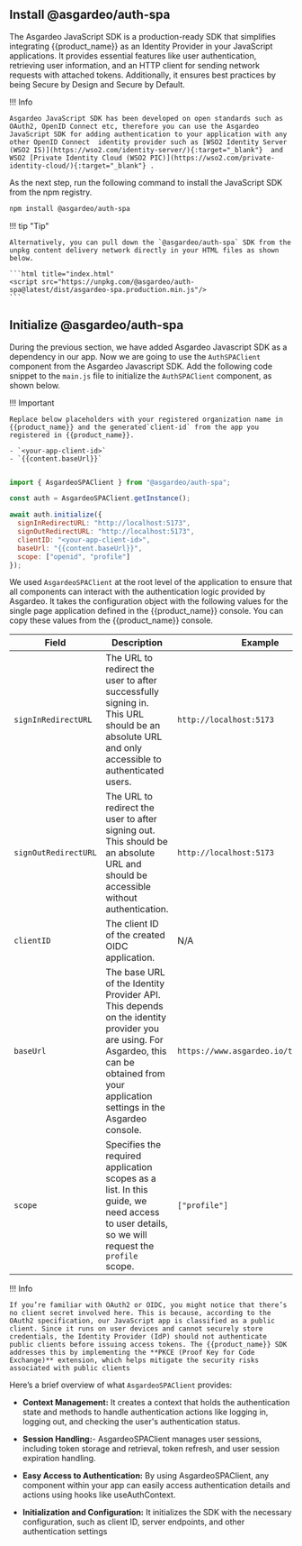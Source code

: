 

## Install @asgardeo/auth-spa

The Asgardeo JavaScript SDK is a production-ready SDK that simplifies integrating {{product_name}} as an Identity Provider in your JavaScript applications. It provides essential features like user authentication, retrieving user information, and an HTTP client for sending network requests with attached tokens. Additionally, it ensures best practices by being Secure by Design and Secure by Default.

!!! Info

    Asgardeo JavaScript SDK has been developed on open standards such as OAuth2, OpenID Connect etc, therefore you can use the Asgardeo JavaScript SDK for adding authentication to your application with any other OpenID Connect  identity provider such as [WSO2 Identity Server (WSO2 IS)](https://wso2.com/identity-server/){:target="_blank"}  and WSO2 [Private Identity Cloud (WSO2 PIC)](https://wso2.com/private-identity-cloud/){:target="_blank"} .

As the next step, run the following command to install the JavaScript SDK from the npm registry.

```bash
npm install @asgardeo/auth-spa

```

!!! tip "Tip"
    
    Alternatively, you can pull down the `@asgardeo/auth-spa` SDK from the unpkg content delivery network directly in your HTML files as shown below. 

    ```html title="index.html" 
    <script src="https://unpkg.com/@asgardeo/auth-spa@latest/dist/asgardeo-spa.production.min.js"/>
    ```



## Initialize @asgardeo/auth-spa

During the previous section, we have added Asgardeo Javascript SDK as a dependency in our app.  Now we are going to use the `AuthSPAClient` component from the Asgardeo Javascript SDK. Add the following code snippet to the `main.js` file to initialize the `AuthSPAClient` component, as shown below.

!!! Important

    Replace below placeholders with your registered organization name in {{product_name}} and the generated`client-id` from the app you registered in {{product_name}}.

    - `<your-app-client-id>`
    - `{{content.baseUrl}}`

```javascript title="src/main.js" 

import { AsgardeoSPAClient } from "@asgardeo/auth-spa";

const auth = AsgardeoSPAClient.getInstance();

await auth.initialize({
  signInRedirectURL: "http://localhost:5173",
  signOutRedirectURL: "http://localhost:5173",
  clientID: "<your-app-client-id>",
  baseUrl: "{{content.baseUrl}}",
  scope: ["openid", "profile"]
});

```

We used `AsgardeoSPAClient` at the root level of the application to ensure that all components can interact with the authentication logic provided by Asgardeo. It takes the configuration object with the following values for the single page application defined in the {{product_name}} console. You can copy these values from the {{product_name}}  console.

| **Field**             | **Description**                                                                                                                                                             | **Example**                            |
|------------------------|-------------------------------------------------------------------------------------------------------------------------------------------------------------------------|----------------------------------------|
| `signInRedirectURL`    | The URL to redirect the user to after successfully signing in. This URL should be an absolute URL and only accessible to authenticated users.                             | `http://localhost:5173`               |
| `signOutRedirectURL`   | The URL to redirect the user to after signing out. This should be an absolute URL and should be accessible without authentication.                                         | `http://localhost:5173`               |
| `clientID`             | The client ID of the created OIDC application.                                                                                                                           | N/A                                    |
| `baseUrl`              | The base URL of the Identity Provider API. This depends on the identity provider you are using. For Asgardeo, this can be obtained from your application settings in the Asgardeo console. | `https://www.asgardeo.io/t/<org_name>` |
| `scope`               | Specifies the required application scopes as a list. In this guide, we need access to user details, so we will request the `profile` scope.                               | `["profile"]`                         |




!!! Info

    If you’re familiar with OAuth2 or OIDC, you might notice that there’s no client secret involved here. This is because, according to the OAuth2 specification, our JavaScript app is classified as a public client. Since it runs on user devices and cannot securely store credentials, the Identity Provider (IdP) should not authenticate public clients before issuing access tokens. The {{product_name}} SDK addresses this by implementing the **PKCE (Proof Key for Code Exchange)** extension, which helps mitigate the security risks associated with public clients

Here’s a brief overview of what `AsgardeoSPAClient` provides:

- **Context Management:** It creates a context that holds the authentication state and methods to handle authentication actions like logging in, logging out, and checking the user's authentication status.


- **Session Handling:**- AsgardeoSPAClient manages user sessions, including token storage and retrieval, token refresh, and user session expiration handling.


- **Easy Access to Authentication:** By using AsgardeoSPAClient, any component within your app can easily access authentication details and actions using hooks like useAuthContext.


- **Initialization and Configuration:** It initializes the SDK with the necessary configuration, such as client ID, server endpoints, and other authentication settings
